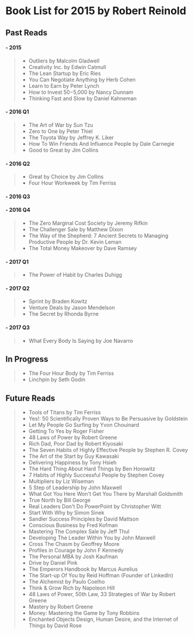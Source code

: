 # Book List for 2015 by Robert Reinold
## Past Reads  
  
#### - 2015

>-	Outliers					 by Malcolm Gladwell
>-	Creativity Inc.				 by Edwin Catmull
>-	The Lean Startup			 by Eric Ries
>-	You Can Negotiate Anything	 by Herb Cohen
>-	Learn to Earn				 by Peter Lynch
>-	How to Invest $50-$5,000	 by Nancy Dunnam
>-	Thinking Fast and Slow 		 by Daniel Kahneman  

#### - 2016 Q1

>-	The Art of War 				 by Sun Tzu
>-	Zero to One					 by Peter Thiel
>-	The Toyota Way 				 by Jeffrey K. Liker
>-	How To Win Friends And Influence People by Dale Carnegie
>-	Good to Great				 by Jim Collins  

#### - 2016 Q2

>-   Great by Choice by Jim Collins
>-	Four Hour Workweek by Tim Ferriss

#### - 2016 Q3

#### - 2016 Q4
>-	The Zero Marginal Cost Society by Jeremy Rifkin
>-	The Challenger Sale by Matthew Dixon
>- The Way of the Shepherd: 7 Ancient Secrets to Managing Productive People by Dr. Kevin Leman
>- The Total Money Makeover by Dave Ramsey

#### - 2017 Q1
>-	 The Power of Habit by Charles Duhigg

#### - 2017 Q2
>-  Sprint by Braden Kowitz
>-  Venture Deals by Jason Mendelson
>-  The Secret by Rhonda Byrne 

#### - 2017 Q3
>-  What Every Body Is Saying by Joe Navarro

## In Progress
>-  The Four Hour Body by Tim Ferriss
>-  Linchpin by Seth Godin 

## Future Reads

>- Tools of Titans by Tim Ferriss
>-	Yes!: 50 Scientifically Proven Ways to Be Persuasive by Goldstein
>-	Let My People Go Surfing by Yvon Chouinard
>-	Getting To Yes by Roger Fisher
>-	48 Laws of Power by Robert Greene
>-	Rich Dad, Poor Dad by Robert Kiyosaki
>-	The Seven Habits of Highly Effective People by Stephen R. Covey
>-	The Art of the Start 		by Guy Kawasaki
>-	Delivering Happiness 		by Tony Hsieh
>-	The Hard Thing About Hard Things	by Ben Horowitz
>-	7 Habits of Highly Successful People by Stephen Covey
>-	Multipliers by Liz Wiseman
>-	5 Step of Leadership by John Maxwell
>-	What Got You Here Won't Get You There by Marshall Goldsmith
>-	True North by Bill George
>-	Real Leaders Don't Do PowerPoint by Christopher Witt
>-	Start With Why by Simon Sinek
>-	Sandler Success Principles by David Mattson
>-	Conscious Business by Fred Kofman
>-	Mastering The Complex Sale by Jeff Thul
>-	Developing The Leader Within You by John Maxwell
>-	Cross The Chasm by Geoffrey Moore
>-	Profiles in Courage by John F Kennedy
>-	The Personal MBA by Josh Kaufman
>-	Drive by Daniel Pink
>-	The Emperors Handbook by Marcus Aurelius
>-	The Start-up Of You by Reid Hoffman (Founder of LinkedIn)
>- 	The Alchemist by  Paulo Coelho
>- 	Think & Grow Rich by Napoleon Hill
>- 	48 Laws of Power, 50th Law, 33 Strategies of War by Robert Greene
>-	Mastery by Robert Greene
>-	Money: Mastering the Game by Tony Robbins
>-	Enchanted Objects Design, Human Desire, and the Internet of Things by David Rose
